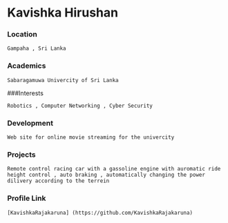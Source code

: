 # Kavishka Hirushan

### Location

	Gampaha , Sri Lanka

### Academics

	Sabaragamuwa Univercity of Sri Lanka

###Interests

	Robotics , Computer Networking , Cyber Security

### Development

	Web site for online movie streaming for the univercity

### Projects

	Remote control racing car with a gassoline engine with auromatic ride height control , auto braking , automatically changing the power dilivery according to the terrein

### Profile Link

	[KavishkaRajakaruna] (https://github.com/KavishkaRajakaruna)
